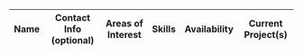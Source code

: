 | Name | Contact Info (optional) | Areas of Interest | Skills | Availability | Current Project(s) |
| ---- | ----------------------- | ----------------- | ------ | ------------ | -------------------|

